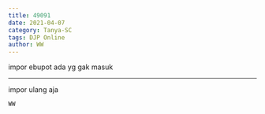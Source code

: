```yaml
---
title: 49091
date: 2021-04-07
category: Tanya-SC
tags: DJP Online
author: WW
---
```


impor ebupot ada yg gak masuk

---

impor ulang aja

`WW`
